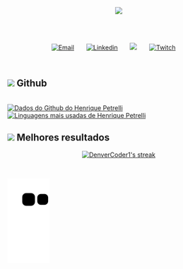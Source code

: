 <p align="center">
  <a href="https://github.com/DenverCoder1/readme-typing-svg"><img src="https://readme-typing-svg.herokuapp.com/?lines=Henrique%20Petrelli;Desenvolvedor%20Front-end&font=Fira%20Code&center=true&width=440&height=45&color=E02B57&vCenter=true&size=22"></a>
</p>
<br />
<br />

<p align="center">
   <a href="mailto: henriquepetrelli96@gmail.com"><img width="32px" alt="Email" title="Email" src="https://i.imgur.com/wDH8xAs.png"></a>
  &#8287;&#8287;&#8287;&#8287;&#8287;
  <a href="https://www.linkedin.com/in/henrique-petrelli/"><img width="32px" alt="Linkedin" title="Linkedin" src="https://i.imgur.com/iSIPIM7.png"/></a>
  &#8287;&#8287;&#8287;&#8287;&#8287;
  <a href="https://www.instagram.com/henriquepetrelli/" alt="Instagram"><img width="32px" src="https://i.imgur.com/8pQLVkb.png"/></a>
  &#8287;&#8287;&#8287;&#8287;&#8287;
  <a href="https://www.twitch.tv/kikescope"><img width="32px" alt="Twitch" title="Twitch" src="https://i.imgur.com/JrBRRGe.png"/></a>
  &#8287;&#8287;&#8287;&#8287;&#8287;
</p>

<br/>

 ## <img src="https://i.imgur.com/Zspr9tS.png" width="32px">  Github

  <br/>
    <a href="https://github.com/anuraghazra/github-readme-stats"><img alt="Dados do Github do Henrique Petrelli" src="https://denvercoder1-github-readme-stats.vercel.app/api/?username=HenriquePetrelli&show_icons=true&count_private=true&theme=react&hide_border=true&bg_color=1F222E&title_color=E02B57&icon_color=E02B57" height="192px"/></a>
  <a href="https://github.com/anuraghazra/github-readme-stats"><img alt="Linguagens mais usadas de Henrique Petrelli" src="https://github-readme-stats.vercel.app/api/top-langs/?username=HenriquePetrelli&langs_count=8&layout=compact&hide_border=true&bg_color=1F222E&title_color=E02B57&icon_color=E02B57&hide=Jupyter%20Notebook" height="192px"/></a>
  <br/>


## <img src="https://i.imgur.com/5OmQIRf.png" width="32px">  Melhores resultados

<!-- GitHub Readme Streak Stats - https://github.com/DenverCoder1/github-readme-streak-stats -->
<p align="center">
  <a href="https://github.com/DenverCoder1/github-readme-streak-stats">
    <img title="🔥 Get streak stats for your profile at git.io/streak-stats" alt="DenverCoder1's streak" src="http://github-readme-streak-stats.herokuapp.com?user=HenriquePetrelli&theme=dark&hide_border=true&date_format=j%20M%5B%20Y%5D&stroke=E02B57&ring=E02B57&fire=E02B57&currStreakNum=E02B57&sideLabels=E02B57&sideNums=E0E0E0&currStreakLabel=E02B57&border=E02B57"/>
  </a>
</p>
<br/>

![Snake animation](https://github.com/henriquepetrelli/Readme/blob/output/github-contribution-grid-snake.svg)

<!--START_SECTION:waka-->

<!--END_SECTION:waka-->
